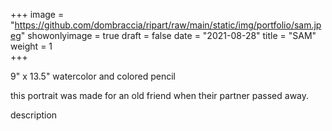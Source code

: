 +++
image = "https://github.com/dombraccia/ripart/raw/main/static/img/portfolio/sam.jpeg"
showonlyimage = true 
draft = false
date = "2021-08-28"
title = "SAM"
weight = 1  
+++

9" x 13.5" watercolor and colored pencil

this portrait was made for an old friend when their partner passed away.

<!--more-->

description
